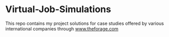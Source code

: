 # Virtual-Job-Simulations
This repo contains my project solutions for case studies offered by various international companies through www.theforage.com

